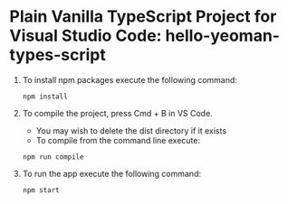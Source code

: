# Plain Vanilla TypeScript Project for Visual Studio Code: hello-yeoman-types-script

1. To install npm packages execute the following command:

    ```
    npm install
    ```

2. To compile the project, press Cmd + B in VS Code.
    - You may wish to delete the dist directory if it exists
    - To compile from the command line execute:

    ```
    npm run compile
    ```

3. To run the app execute the following command:

    ```
    npm start
    ```
